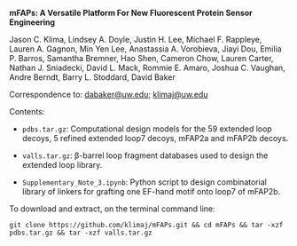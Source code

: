 <b>mFAPs: A Versatile Platform For New Fluorescent Protein Sensor Engineering</b>

Jason C. Klima, Lindsey A. Doyle, Justin H. Lee, Michael F. Rappleye, Lauren A. Gagnon, Min Yen Lee, Anastassia A. Vorobieva, Jiayi Dou, Emilia P. Barros, Samantha Bremner, Hao Shen, Cameron Chow, Lauren Carter, Nathan J. Sniadecki, David L. Mack, Rommie E. Amaro, Joshua C. Vaughan, Andre Berndt, Barry L. Stoddard, David Baker

Correspondence to: dabaker@uw.edu; klimaj@uw.edu

Contents:

* `pdbs.tar.gz`: Computational design models for the 59 extended loop decoys, 5 refined extended loop7 decoys, mFAP2a and mFAP2b decoys.

* `valls.tar.gz`: β-barrel loop fragment databases used to design the extended loop library.

* `Supplementary_Note_3.ipynb`: Python script to design combinatorial library of linkers for grafting one EF-hand motif onto loop7 of mFAP2b.

To download and extract, on the terminal command line:

`git clone https://github.com/klimaj/mFAPs.git && cd mFAPs && tar -xzf pdbs.tar.gz && tar -xzf valls.tar.gz`
